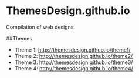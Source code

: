 # ThemesDesign.github.io
Compilation of web designs.

##Themes 
  - Theme 1: http://themesdesign.github.io/theme1/
  - Theme 2: http://themesdesign.github.io/theme2/
  - Theme 3: http://themesdesign.github.io/theme3/
  - Theme 4: http://themesdesign.github.io/theme4/

